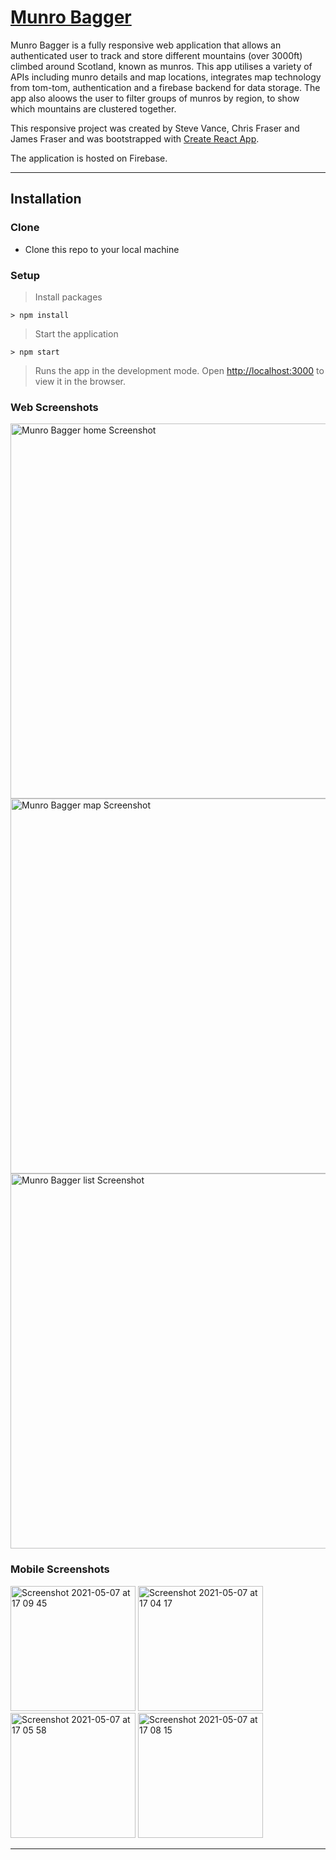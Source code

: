# [Munro Bagger](https://munro-bagger-cca2f.web.app/)

Munro Bagger is a fully responsive web application that allows an authenticated user to track and store different mountains (over 3000ft) climbed around Scotland, known as munros. This app utilises a variety of APIs including munro details and map locations, integrates map technology from tom-tom, authentication and a firebase backend for data storage. The app also aloows the user to filter groups of munros by region, to show which mountains are clustered together.

This responsive project was created by Steve Vance, Chris Fraser and James Fraser and was bootstrapped with [Create React App](https://github.com/facebook/create-react-app). 

The application is hosted on Firebase.

---

## Installation

### Clone

- Clone this repo to your local machine 

### Setup

> Install packages

```shell
> npm install
```

> Start the application

```shell
> npm start
```

> Runs the app in the development mode. Open [http://localhost:3000](http://localhost:3000) to view it in the browser.


### Web Screenshots

<img width="600" alt="Munro Bagger home Screenshot" src="https://user-images.githubusercontent.com/56826534/117456878-97886c00-af40-11eb-800e-2e73316a24f9.png">
<img width="600" alt="Munro Bagger map Screenshot" src="https://user-images.githubusercontent.com/56826534/117457291-fea62080-af40-11eb-9887-d62b213d28c0.png">
<img width="600" alt="Munro Bagger list Screenshot" src="https://user-images.githubusercontent.com/56826534/117457524-33b27300-af41-11eb-9faf-7976ce481005.png">

### Mobile Screenshots

<img width="200" alt="Screenshot 2021-05-07 at 17 09 45" src="https://user-images.githubusercontent.com/56826534/117478462-15f00880-af57-11eb-8b65-4f92903fe7a8.png">
<img width="200" alt="Screenshot 2021-05-07 at 17 04 17" src="https://user-images.githubusercontent.com/56826534/117477781-4f744400-af56-11eb-9f50-223148b02b50.png"> <img width="200" alt="Screenshot 2021-05-07 at 17 05 58" src="https://user-images.githubusercontent.com/56826534/117478031-95c9a300-af56-11eb-8130-019acdb0f6c5.png"> <img width="200" alt="Screenshot 2021-05-07 at 17 08 15" src="https://user-images.githubusercontent.com/56826534/117478260-d75a4e00-af56-11eb-9a01-883e9f17749f.png">





---
